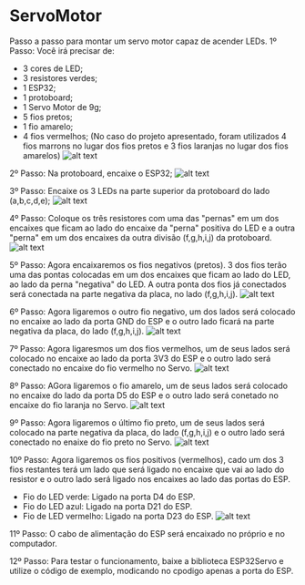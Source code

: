 # ServoMotor
Passo a passo para montar um servo motor capaz de acender LEDs.
1º Passo:
Você irá precisar de: 
- 3 cores de LED; 
- 3 resistores verdes;
- 1 ESP32;
- 1 protoboard;
- 1 Servo Motor de 9g;
- 5 fios pretos;
- 1 fio amarelo;
- 4 fios vermelhos;
(No caso do projeto apresentado, foram utilizados 4 fios marrons no lugar dos fios pretos e 3 fios laranjas no lugar dos fios amarelos)
![alt text](img/ServoMotor1.jpg)

2º Passo:
Na protoboard, encaixe o ESP32;
![alt text](img/ServoMotor2.jpg)

3º Passo:
Encaixe os 3 LEDs na parte superior da protoboard do lado (a,b,c,d,e);
![alt text](img/ServoMotor3.jpg)

4º Passo:
Coloque os três resistores com uma das "pernas" em um dos encaixes que ficam ao lado do encaixe da "perna" positiva do LED e a outra "perna" em um dos encaixes da outra divisão (f,g,h,i,j) da protoboard.
![alt text](img/ServoMotor4.jpg)

5º Passo:
Agora encaixaremos os fios negativos (pretos).
3 dos fios terão uma das pontas colocadas em um dos encaixes que ficam ao lado do LED, ao lado da perna "negativa" do LED.
A outra ponta dos fios já conectados será conectada na parte negativa da placa, no lado (f,g,h,i,j).
![alt text](img/ServoMotorF.jpg)

6º Passo:
Agora ligaremos o outro fio negativo, um dos lados será colocado no encaixe ao lado da porta GND do ESP e o outro lado ficará na parte negativa da placa, do lado (f,g,h,i,j).
![alt text](img/ServoMotor5.jpg)

7º Passo:
Agora ligaresmos um dos fios vermelhos, um de seus lados será colocado no encaixe ao lado da porta 3V3 do ESP e o outro lado será conectado no encaixe do fio vermelho no Servo.
![alt text](img/ServoMotor7.jpg)

8º Passo:
AGora ligaremos o fio amarelo, um de seus lados será colocado no encaixe do lado da porta D5 do ESP e o outro lado será conetado no encaixe do fio laranja no Servo.
![alt text](img/ServoMotor8.jpg)

9º Passo:
Agora ligaremos o último fio preto, um de seus lados será colocado na parte negativa da placa, do lado (f,g,h,i,j) e o outro lado será conectado no enaixe do fio preto no Servo.
![alt text](img/ServoMotor9.jpg)

10º Passo:
Agora ligaremos os fios positivos (vermelhos), cado um dos 3 fios restantes terá um lado que será ligado no encaixe que vai ao lado do resistor e o outro lado será ligado nos encaixes ao lado das portas do ESP.
- Fio do LED verde: Ligado na porta D4 do ESP.
- Fio do LED azul: Ligado na porta D21 do ESP.
- Fio de LED vermelho: Ligado na porta D23 do ESP.
![alt text](img/ServoMotor10.jpg)

11º Passo:
O cabo de alimentação do ESP será encaixado no próprio e no computador.

12º Passo:
Para testar o funcionamento, baixe a biblioteca ESP32Servo e utilize o código de exemplo, modicando no cpodigo apenas a porta do ESP.